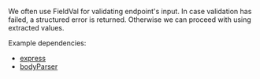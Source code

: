 We often use FieldVal for validating endpoint's input. In case validation has failed, a structured error is returned. Otherwise we can proceed with using extracted values.

Example dependencies:
* [express](https://www.npmjs.com/package/express)
* [bodyParser](https://www.npmjs.com/package/body-parser)